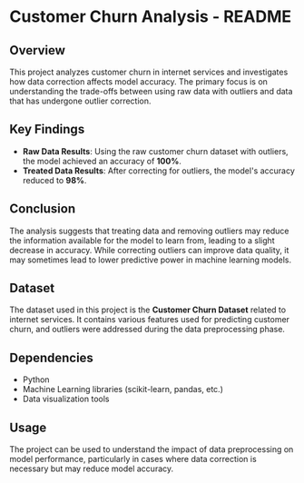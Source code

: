# Customer Churn Analysis - README

## Overview
This project analyzes customer churn in internet services and investigates how data correction affects model accuracy. The primary focus is on understanding the trade-offs between using raw data with outliers and data that has undergone outlier correction.

## Key Findings
- **Raw Data Results**: Using the raw customer churn dataset with outliers, the model achieved an accuracy of **100%**.
- **Treated Data Results**: After correcting for outliers, the model's accuracy reduced to **98%**.

## Conclusion
The analysis suggests that treating data and removing outliers may reduce the information available for the model to learn from, leading to a slight decrease in accuracy. While correcting outliers can improve data quality, it may sometimes lead to lower predictive power in machine learning models.

## Dataset
The dataset used in this project is the **Customer Churn Dataset** related to internet services. It contains various features used for predicting customer churn, and outliers were addressed during the data preprocessing phase.

## Dependencies
- Python
- Machine Learning libraries (scikit-learn, pandas, etc.)
- Data visualization tools

## Usage
The project can be used to understand the impact of data preprocessing on model performance, particularly in cases where data correction is necessary but may reduce model accuracy.
